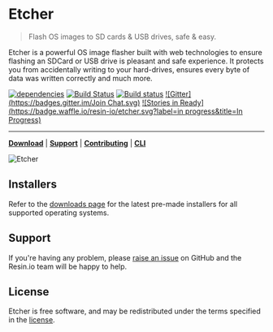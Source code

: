 Etcher
======

> Flash OS images to SD cards & USB drives, safe & easy.

Etcher is a powerful OS image flasher built with web technologies to ensure flashing an SDCard or USB drive is pleasant and safe experience. It protects you from accidentally writing to your hard-drives, ensures every byte of data was written correctly and much more.

[![dependencies](https://david-dm.org/resin-io/etcher.svg)](https://david-dm.org/resin-io/etcher.svg)
[![Build Status](https://travis-ci.org/resin-io/etcher.svg?branch=master)](https://travis-ci.org/resin-io/etcher)
[![Build status](https://ci.appveyor.com/api/projects/status/e745k1gt39nik0t7/branch/master?svg=true)](https://ci.appveyor.com/project/resin-io/etcher/branch/master)
[![Gitter](https://badges.gitter.im/Join Chat.svg)](https://gitter.im/resin-io/chat)
[![Stories in Ready](https://badge.waffle.io/resin-io/etcher.svg?label=in progress&title=In Progress)](https://waffle.io/resin-io/etcher)

***

[**Download**](http://etcher.io) | [**Support**](https://github.com/resin-io/etcher/blob/master/SUPPORT.md) | [**Contributing**](https://github.com/resin-io/etcher/blob/master/docs/CONTRIBUTING.md) | [**CLI**](https://github.com/resin-io/etcher-cli)

![Etcher](https://raw.githubusercontent.com/resin-io/etcher/master/screenshot.png)

Installers
----------

Refer to the [downloads page](http://etcher.io) for the latest pre-made installers for all supported operating systems.

Support
-------

If you're having any problem, please [raise an issue](https://github.com/resin-io/etcher/issues/new) on GitHub and the Resin.io team will be happy to help.

License
-------

Etcher is free software, and may be redistributed under the terms specified in the [license](https://github.com/resin-io/etcher/blob/master/LICENSE).
